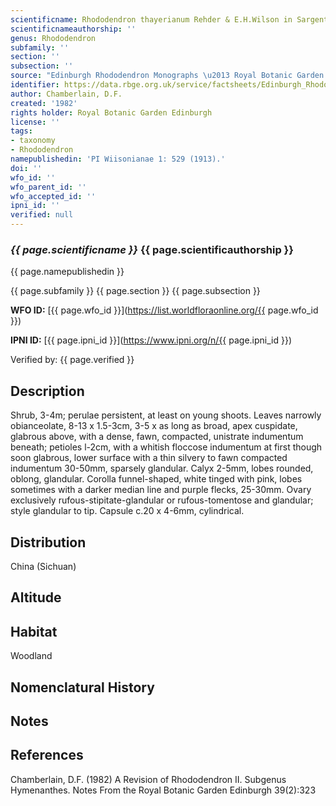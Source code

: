 ```yaml
---
scientificname: Rhododendron thayerianum Rehder & E.H.Wilson in Sargent (ed.)
scientificnameauthorship: ''
genus: Rhododendron
subfamily: ''
section: ''
subsection: ''
source: "Edinburgh Rhododendron Monographs \u2013 Royal Botanic Garden Edinburgh"
identifier: https://data.rbge.org.uk/service/factsheets/Edinburgh_Rhododendron_Monographs.xhtml
author: Chamberlain, D.F.
created: '1982'
rights holder: Royal Botanic Garden Edinburgh
license: ''
tags:
- taxonomy
- Rhododendron
namepublishedin: 'PI Wiisonianae 1: 529 (1913).'
doi: ''
wfo_id: ''
wfo_parent_id: ''
wfo_accepted_id: ''
ipni_id: ''
verified: null
---
```

### _{{ page.scientificname }}_ {{ page.scientificauthorship }}
 {{ page.namepublishedin }}

{{ page.subfamily }} {{ page.section }} {{ page.subsection }}

**WFO ID:** [{{ page.wfo_id }}](https://list.worldfloraonline.org/{{ page.wfo_id }})

**IPNI ID:** [{{ page.ipni_id }}](https://www.ipni.org/n/{{ page.ipni_id }})

Verified by: {{ page.verified }}



## Description
Shrub, 3-4m; perulae persistent, at least on young shoots. Leaves narrowly obianceolate, 8-13 x 1.5-3cm, 3-5 x as long as broad, apex cuspidate, glabrous above, with a dense, fawn, compacted, unistrate indumentum beneath; petioles l-2cm, with a whitish floccose indumentum at first though soon glabrous, lower surface with a thin silvery to fawn compacted indumentum 30-50mm, sparsely glandular. Calyx 2-5mm, lobes rounded, oblong, glandular. Corolla funnel-shaped, white tinged with pink, lobes sometimes with a darker median line and purple flecks, 25-30mm. Ovary exclusively rufous-stipitate-glandular or rufous-tomentose and glandular; style glandular to tip. Capsule c.20 x 4-6mm, cylindrical.

## Distribution
China (Sichuan)

## Altitude


## Habitat
Woodland

## Nomenclatural History

                       
## Notes


## References

Chamberlain, D.F. (1982) A Revision of Rhododendron II. Subgenus Hymenanthes. Notes From the Royal Botanic Garden Edinburgh 39(2):323
